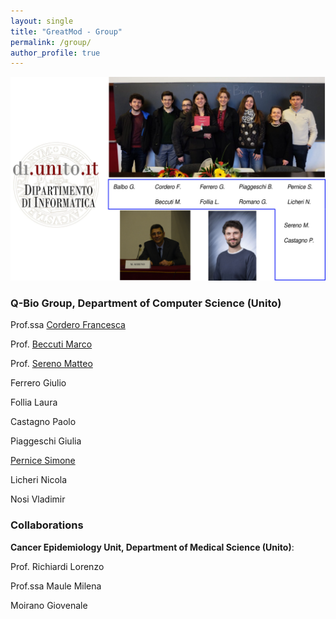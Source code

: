 ```yaml
---
layout: single
title: "GreatMod - Group"
permalink: /group/
author_profile: true
--- 
```


![](/assets/images/Group.png)

### Q-Bio Group, Department of Computer Science (Unito)

Prof.ssa [Cordero Francesca](https://www.cs.unito.it/do/docenti.pl/Show?_id=fcordero)

Prof. [Beccuti Marco](https://www.cs.unito.it/do/docenti.pl/Show?_id=mbeccuti#tab-profilo)

Prof. [Sereno Matteo](https://www.cs.unito.it/do/docenti.pl/Show?_id=msereno#tab-profilo)

Ferrero Giulio

Follia Laura 

Castagno Paolo

Piaggeschi Giulia

[Pernice Simone](https://www.cs.unito.it/do/docenti.pl/Show?_id=spernice#tab-profilo)

Licheri Nicola

Nosi Vladimir


### Collaborations
**Cancer Epidemiology Unit, Department of Medical Science (Unito)**:

Prof. Richiardi Lorenzo

Prof.ssa Maule Milena

Moirano Giovenale
